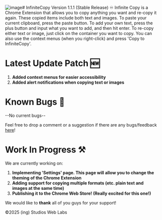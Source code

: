 ![image](https://github.com/user-attachments/assets/af18805d-c7f5-41a1-8e78-495ac8ec5c62)# InfiniteCopy Version 1.1.1 (Stable Release) ♾️
Infinite Copy is a Chrome Extension that allows you to copy anything you want and re-copy it again. These copied items include both text and images. To paste your current clipboard, press the paste button. To add your own text, press the plus button and input what you want to add, and then hit enter. To re-copy either text or image, just click on the container you want to copy. You can also use the context menus (when you right-click) and press 'Copy to InfiniteCopy'.
# Latest Update Patch 🆕
1. **Added context menus for easier accessibility**
2. **Added alert notifications when copying text or images**
# Known Bugs 🐞
--No current bugs--

Feel free to drop a comment or a suggestion if there are any bugs/feedback [here](https://docs.google.com/forms/d/e/1FAIpQLSeqvyz_kWR0zs3ZG-kkQbMTvkMQ2Mu7tZ_3aXbYybqnciVV5A/viewform?usp=header)!
# Work In Progress ⚒️
We are currently working on:
1. **Implementing 'Settings' page. This page will allow you to change the theming of the Chrome Extension**
2. **Adding support for copying multiple formats (etc. plain text and images at the same time)**
3. **Publishing it to the Chrome Web Store! (Really excited for this one!)**

We would like to **thank** all of you guys for your support!

©2025 (ing) Studios Web Labs
